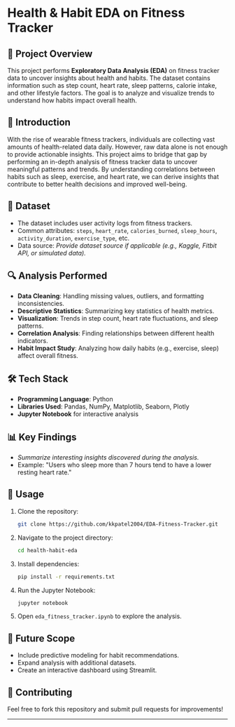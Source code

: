 # Health & Habit EDA on Fitness Tracker

## 📌 Project Overview
This project performs **Exploratory Data Analysis (EDA)** on fitness tracker data to uncover insights about health and habits. The dataset contains information such as step count, heart rate, sleep patterns, calorie intake, and other lifestyle factors. The goal is to analyze and visualize trends to understand how habits impact overall health.

## 📝 Introduction
With the rise of wearable fitness trackers, individuals are collecting vast amounts of health-related data daily. However, raw data alone is not enough to provide actionable insights. This project aims to bridge that gap by performing an in-depth analysis of fitness tracker data to uncover meaningful patterns and trends. By understanding correlations between habits such as sleep, exercise, and heart rate, we can derive insights that contribute to better health decisions and improved well-being.

## 📂 Dataset
- The dataset includes user activity logs from fitness trackers.
- Common attributes: `steps`, `heart_rate`, `calories_burned`, `sleep_hours`, `activity_duration`, `exercise_type`, etc.
- Data source: *Provide dataset source if applicable (e.g., Kaggle, Fitbit API, or simulated data).*

## 🔍 Analysis Performed
- **Data Cleaning**: Handling missing values, outliers, and formatting inconsistencies.
- **Descriptive Statistics**: Summarizing key statistics of health metrics.
- **Visualization**: Trends in step count, heart rate fluctuations, and sleep patterns.
- **Correlation Analysis**: Finding relationships between different health indicators.
- **Habit Impact Study**: Analyzing how daily habits (e.g., exercise, sleep) affect overall fitness.

## 🛠️ Tech Stack
- **Programming Language**: Python
- **Libraries Used**: Pandas, NumPy, Matplotlib, Seaborn, Plotly
- **Jupyter Notebook** for interactive analysis

## 📊 Key Findings
- *Summarize interesting insights discovered during the analysis.*
- Example: "Users who sleep more than 7 hours tend to have a lower resting heart rate."

## 📜 Usage
1. Clone the repository:
   ```bash
   git clone https://github.com/kkpatel2004/EDA-Fitness-Tracker.git
   ```
2. Navigate to the project directory:
   ```bash
   cd health-habit-eda
   ```
3. Install dependencies:
   ```bash
   pip install -r requirements.txt
   ```
4. Run the Jupyter Notebook:
   ```bash
   jupyter notebook
   ```
5. Open `eda_fitness_tracker.ipynb` to explore the analysis.

## 🚀 Future Scope
- Include predictive modeling for habit recommendations.
- Expand analysis with additional datasets.
- Create an interactive dashboard using Streamlit.

## 🤝 Contributing
Feel free to fork this repository and submit pull requests for improvements!

---


